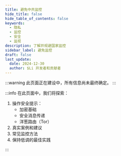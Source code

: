 ```yaml
---
title: 避免中共监控
hide_title: false
hide_table_of_contents: false
keywords:
  - 隐私
  - 监控
  - 安全
  - 监视
description: 了解并规避国家监控
sidebar_label: 避免监控
draft: false
last_update:
  date: 2024-12-30
  author: $Li 开发者和贡献者
---
```


:::warning
此页面正在建设中，所有信息尚未最终确定。
:::

:::info
在此页面中，我们将探索：

1. 操作安全提示：
   - 加密基础
   - 安全消息传递
   - 洋葱路由（Tor）
2. 真实案例和建议
3. 常见监控方法
4. 保持低调的最佳实践

:::
